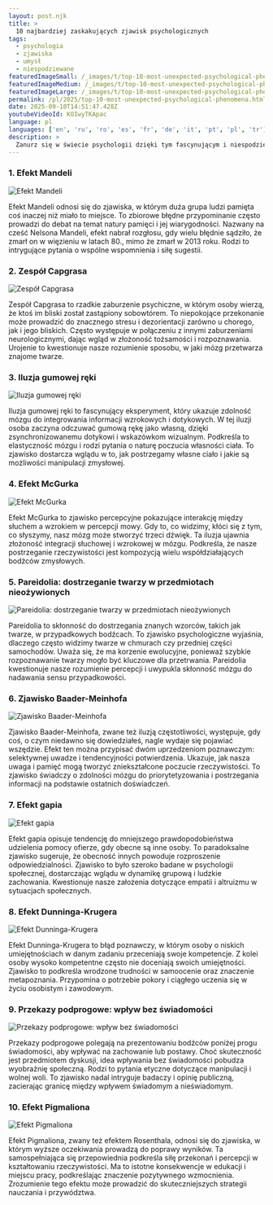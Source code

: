 ```yaml
---
layout: post.njk
title: >
  10 najbardziej zaskakujących zjawisk psychologicznych
tags:
  - psychologia
  - zjawiska
  - umysł
  - niespodziewane
featuredImageSmall: /_images/t/top-10-most-unexpected-psychological-phenomena-cover-pl-small.webp
featuredImageMedium: /_images/t/top-10-most-unexpected-psychological-phenomena-cover-pl-medium.webp
featuredImageLarge: /_images/t/top-10-most-unexpected-psychological-phenomena-cover-pl-large.webp
permalink: /pl/2025/top-10-most-unexpected-psychological-phenomena.html
date: 2025-09-10T14:51:47.428Z
youtubeVideoId: KOIwyTKApac
language: pl
languages: ['en', 'ru', 'ro', 'es', 'fr', 'de', 'it', 'pt', 'pl', 'tr']
description: >
  Zanurz się w świecie psychologii dzięki tym fascynującym i niespodziewanym zjawiskom, które kwestionują nasze rozumienie ludzkiego umysłu.
---
```


### 1. Efekt Mandeli

![Efekt Mandeli](/_images/6/6e7bdfe110d000203d003114da1682f3-medium.webp)

Efekt Mandeli odnosi się do zjawiska, w którym duża grupa ludzi pamięta coś inaczej niż miało to miejsce. To zbiorowe błędne przypominanie często prowadzi do debat na temat natury pamięci i jej wiarygodności. Nazwany na cześć Nelsona Mandeli, efekt nabrał rozgłosu, gdy wielu błędnie sądziło, że zmarł on w więzieniu w latach 80., mimo że zmarł w 2013 roku. Rodzi to intrygujące pytania o wspólne wspomnienia i siłę sugestii.

### 2. Zespół Capgrasa

![Zespół Capgrasa](/_images/b/bd4e6bbc30a92b86b69ef0fdef7db645-medium.webp)

Zespół Capgrasa to rzadkie zaburzenie psychiczne, w którym osoby wierzą, że ktoś im bliski został zastąpiony sobowtórem. To niepokojące przekonanie może prowadzić do znacznego stresu i dezorientacji zarówno u chorego, jak i jego bliskich. Często występuje w połączeniu z innymi zaburzeniami neurologicznymi, dając wgląd w złożoność tożsamości i rozpoznawania. Urojenie to kwestionuje nasze rozumienie sposobu, w jaki mózg przetwarza znajome twarze.

### 3. Iluzja gumowej ręki

![Iluzja gumowej ręki](/_images/e/e3458bf7f395a0949bc8ade3df96e22c-medium.webp)

Iluzja gumowej ręki to fascynujący eksperyment, który ukazuje zdolność mózgu do integrowania informacji wzrokowych i dotykowych. W tej iluzji osoba zaczyna odczuwać gumową rękę jako własną, dzięki zsynchronizowanemu dotykowi i wskazówkom wizualnym. Podkreśla to elastyczność mózgu i rodzi pytania o naturę poczucia własności ciała. To zjawisko dostarcza wglądu w to, jak postrzegamy własne ciało i jakie są możliwości manipulacji zmysłowej.

### 4. Efekt McGurka

![Efekt McGurka](/_images/c/cfdee9e8074d73d87bc392907bb1c937-medium.webp)

Efekt McGurka to zjawisko percepcyjne pokazujące interakcję między słuchem a wzrokiem w percepcji mowy. Gdy to, co widzimy, kłóci się z tym, co słyszymy, nasz mózg może stworzyć trzeci dźwięk. Ta iluzja ujawnia złożoność integracji słuchowej i wzrokowej w mózgu. Podkreśla, że nasze postrzeganie rzeczywistości jest kompozycją wielu współdziałających bodźców zmysłowych.

### 5. Pareidolia: dostrzeganie twarzy w przedmiotach nieożywionych

![Pareidolia: dostrzeganie twarzy w przedmiotach nieożywionych](/_images/b/b497319981cb9e34ebf20104fd8a2f45-medium.webp)

Pareidolia to skłonność do dostrzegania znanych wzorców, takich jak twarze, w przypadkowych bodźcach. To zjawisko psychologiczne wyjaśnia, dlaczego często widzimy twarze w chmurach czy przedniej części samochodów. Uważa się, że ma korzenie ewolucyjne, ponieważ szybkie rozpoznawanie twarzy mogło być kluczowe dla przetrwania. Pareidolia kwestionuje nasze rozumienie percepcji i uwypukla skłonność mózgu do nadawania sensu przypadkowości.

### 6. Zjawisko Baader-Meinhofa

![Zjawisko Baader-Meinhofa](/_images/6/6069bd28c8a4c8c51ab11758a03ae2d0-medium.webp)

Zjawisko Baader-Meinhofa, zwane też iluzją częstotliwości, występuje, gdy coś, o czym niedawno się dowiedziałeś, nagle wydaje się pojawiać wszędzie. Efekt ten można przypisać dwóm uprzedzeniom poznawczym: selektywnej uwadze i tendencyjności potwierdzenia. Ukazuje, jak nasza uwaga i pamięć mogą tworzyć zniekształcone poczucie rzeczywistości. To zjawisko świadczy o zdolności mózgu do priorytetyzowania i postrzegania informacji na podstawie ostatnich doświadczeń.

### 7. Efekt gapia

![Efekt gapia](/_images/d/d695b2933b18cb8de4b625c4e81e871c-medium.webp)

Efekt gapia opisuje tendencję do mniejszego prawdopodobieństwa udzielenia pomocy ofierze, gdy obecne są inne osoby. To paradoksalne zjawisko sugeruje, że obecność innych powoduje rozproszenie odpowiedzialności. Zjawisko to było szeroko badane w psychologii społecznej, dostarczając wglądu w dynamikę grupową i ludzkie zachowania. Kwestionuje nasze założenia dotyczące empatii i altruizmu w sytuacjach społecznych.

### 8. Efekt Dunninga-Krugera

![Efekt Dunninga-Krugera](/_images/d/d4ab190d8bb2ecc5fc5c5551a6b09bda-medium.webp)

Efekt Dunninga-Krugera to błąd poznawczy, w którym osoby o niskich umiejętnościach w danym zadaniu przeceniają swoje kompetencje. Z kolei osoby wysoko kompetentne często nie doceniają swoich umiejętności. Zjawisko to podkreśla wrodzone trudności w samoocenie oraz znaczenie metapoznania. Przypomina o potrzebie pokory i ciągłego uczenia się w życiu osobistym i zawodowym.

### 9. Przekazy podprogowe: wpływ bez świadomości

![Przekazy podprogowe: wpływ bez świadomości](/_images/2/26db77d600c436a1f9fdc735b5a78990-medium.webp)

Przekazy podprogowe polegają na prezentowaniu bodźców poniżej progu świadomości, aby wpływać na zachowanie lub postawy. Choć skuteczność jest przedmiotem dyskusji, idea wpływania bez świadomości pobudza wyobraźnię społeczną. Rodzi to pytania etyczne dotyczące manipulacji i wolnej woli. To zjawisko nadal intryguje badaczy i opinię publiczną, zacierając granicę między wpływem świadomym a nieświadomym.

### 10. Efekt Pigmaliona

![Efekt Pigmaliona](/_images/3/32e43b3c79fa8277a85ffdb82191d239-medium.webp)

Efekt Pigmaliona, zwany też efektem Rosenthala, odnosi się do zjawiska, w którym wyższe oczekiwania prowadzą do poprawy wyników. Ta samospełniająca się przepowiednia podkreśla siłę przekonań i percepcji w kształtowaniu rzeczywistości. Ma to istotne konsekwencje w edukacji i miejscu pracy, podkreślając znaczenie pozytywnego wzmocnienia. Zrozumienie tego efektu może prowadzić do skuteczniejszych strategii nauczania i przywództwa.

